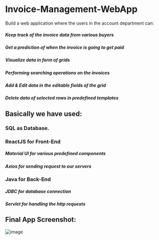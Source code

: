 # Invoice-Management-WebApp
Build a web application where the users in the account department can:

##### Keep track of the invoice data from various buyers
##### Get a prediction of when the invoice is going to get paid
##### Visualize data in form of grids
##### Performing searching operations on the invoices
##### Add & Edit data in the editable fields of the grid
##### Delete data of selected rows in predefined templates

## Basically we have used:
### SQL as Database.

### ReactJS for Front-End

##### Material UI for various predefined components

##### Axios for sending request to our servers

### Java for Back-End

##### JDBC for database connection
##### Servlet for handling the http requests


## Final App Screenshot:

![image](https://user-images.githubusercontent.com/77227296/165530027-e2436a8a-edb2-4a90-82cc-22826dcbfb70.png)

